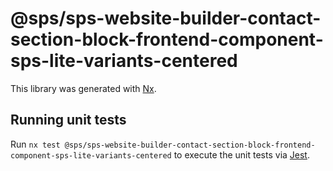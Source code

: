 # @sps/sps-website-builder-contact-section-block-frontend-component-sps-lite-variants-centered

This library was generated with [Nx](https://nx.dev).

## Running unit tests

Run `nx test @sps/sps-website-builder-contact-section-block-frontend-component-sps-lite-variants-centered` to execute the unit tests via [Jest](https://jestjs.io).
